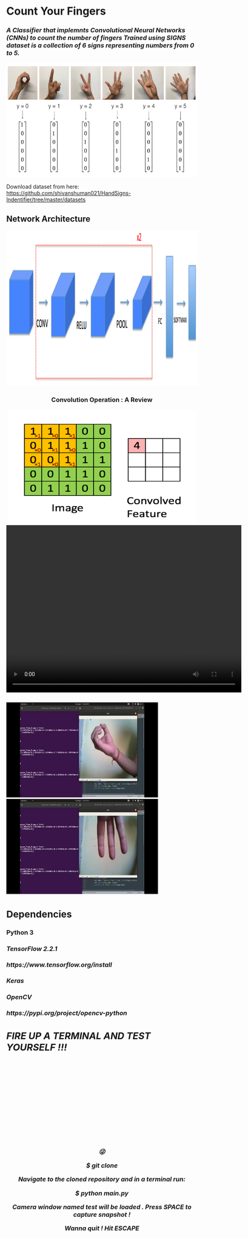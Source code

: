 # Count Your Fingers 

<h3><I>A Classifier that implemnts Convolutional Neural Networks (CNNs) to count the number of fingers
Trained using SIGNS dataset is a collection of 6 signs representing numbers from 0 to 5.</I></h3>


<img src="signs.png" style="width:800px;height:300px;">



Download dataset from here:
https://github.com/shivanshuman021/HandSigns-Indentifier/tree/master/datasets

<h2>Network Architecture</h2>
<img src="images/model.png" style="width:1028px;height:410px;">

<div>
<center><h3>Convolution Operation : A Review</h3></center>
<center><img src="images/Convolution_schematic.gif" style="width:500px;height:300px;"></center>
</div>

<div>
<center>
<video width="620" height="440" src="images/test.mp4" type="video/mp4" controls>
</video>
</center>
</div>






<h3><B>
<div class="row">
  <div class="column">
    <img src="images/ident0.jpeg" alt="zero" style="width:400px;height:250px;">
  </div>
  <div class="column">
    <img src="images/ident3.jpeg" alt="three" style="width:400px;height:250px;">
  </div>
</div>
  


  <h2><B>Dependencies</B></h2>
<h4> Python 3 </h4>
    <h4><I> TensorFlow 2.2.1</I></h4>  <I>https://www.tensorflow.org/install </I>
    <h4><I> Keras </I></h4>
  <h4><I> OpenCV<I></h4> </I>   <I>https://pypi.org/project/opencv-python</I>
<p>


<h2>FIRE UP A TERMINAL AND TEST YOURSELF !!!</h2>
<p style="font-size:250px"><center>&#128540;<center></p>

<B>$ git clone </B>

<p><I> Navigate to the cloned repository and in a terminal run:</I></p>
<B>$ python main.py</B>
<p><I> Camera window named <B>test</B> will be loaded . Press <B>SPACE</B> to capture snapshot !</I></p>
<p>Wanna quit ! Hit <B>ESCAPE</B><p>
  
 
 

  


